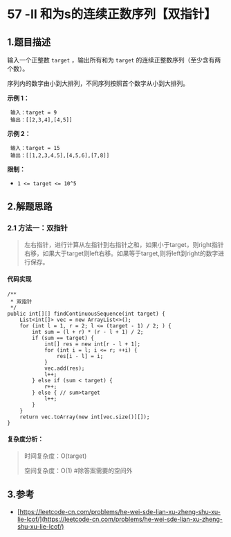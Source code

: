 # 57 -Ⅱ 和为s的连续正数序列【双指针】

## 1.题目描述

输入一个正整数 `target` ，输出所有和为 `target` 的连续正整数序列（至少含有两个数）。

序列内的数字由小到大排列，不同序列按照首个数字从小到大排列。

**示例 1：**

```text
 输入：target = 9
 输出：[[2,3,4],[4,5]]
```

**示例 2：**

```text
 输入：target = 15
 输出：[[1,2,3,4,5],[4,5,6],[7,8]]
```

**限制：**

* `1 <= target <= 10^5`

## 2.解题思路

### 2.1 方法一：双指针

> 左右指针，进行计算从左指针到右指针之和，如果小于target，则right指针右移，如果大于target则left右移。如果等于target,则将left到right的数字进行保存。

#### 代码实现

```text
/**
 * 双指针
 */
public int[][] findContinuousSequence(int target) {
    List<int[]> vec = new ArrayList<>();
    for (int l = 1, r = 2; l <= (target - 1) / 2; ) {
        int sum = (l + r) * (r - l + 1) / 2;
        if (sum == target) {
            int[] res = new int[r - l + 1];
            for (int i = l; i <= r; ++i) {
                res[i - l] = i;
            }
            vec.add(res);
            l++;
        } else if (sum < target) {
            r++;
        } else { // sum>target
            l++;
        }
    }
    return vec.toArray(new int[vec.size()][]);
}
```

#### 复杂度分析：

> 时间复杂度：O\(target\)
>
> 空间复杂度：O\(1\) \#除答案需要的空间外

## 3.参考

* [https://leetcode-cn.com/problems/he-wei-sde-lian-xu-zheng-shu-xu-lie-lcof/](https://leetcode-cn.com/problems/he-wei-sde-lian-xu-zheng-shu-xu-lie-lcof/)

